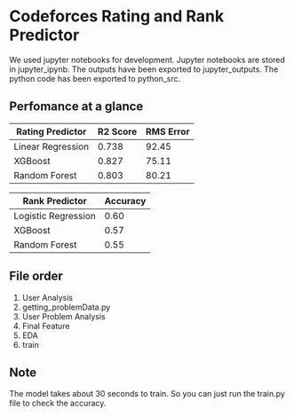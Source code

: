 # Codeforces Rating and Rank Predictor

We used jupyter notebooks for development. Jupyter notebooks are stored in jupyter_ipynb. 
The outputs have been exported to jupyter_outputs. The python code has been exported to python_src.

## Perfomance at a glance

| Rating Predictor  | R2 Score | RMS Error |
|-------------------|----------|-----------|
| Linear Regression | 0.738    | 92.45     |
| XGBoost           | 0.827    | 75.11     |
| Random Forest     | 0.803    | 80.21     |

| Rank Predictor      | Accuracy |
|---------------------|----------|
| Logistic Regression | 0.60     |
| XGBoost             | 0.57     |
| Random Forest       | 0.55     |

## File order

1. User Analysis
2. getting_problemData.py
3. User Problem Analysis
4. Final Feature
5. EDA
6. train

## Note
The model takes about 30 seconds to train. So you can just run the train.py file to check the accuracy. 
